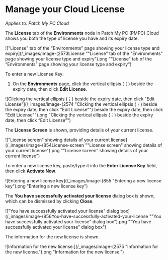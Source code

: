 # Manage your Cloud License

_Applies to: Patch My PC Cloud_

The **License** tab of the **Environments** node in Patch My PC (PMPC) Cloud shows you both the type of license you have and its expiry date.

!["License" tab of the "Environments" page showing your license type and expiry](/_images/image-(2573License "\"License\" tab of the \"Environments\" page showing your license type and expiry").png "“License” tab of the “Environments” page showing your license type and expiry")

To enter a new License Key:

1. On the **Environments** page, click the vertical ellipsis (**⋮**) beside the expiry date, then click **Edit License**.

![Clicking the vertical ellipsis (⋮) beside the expiry date, then click "Edit License"](/_images/image-(2574 "Clicking the vertical ellipsis (⋮) beside the expiry date, then click \"Edit License\"") beside the expiry date, then click \"Edit License\"").png "Clicking the vertical ellipsis (⋮) beside the expiry date, then click “Edit License”")

The **License Screen** is shown, providing details of your current license.

!["License screen" showing details of your current license](/_images/image-(854License-screen "\"License screen\" showing details of your current license").png "“License screen” showing details of your current license")

To enter a new license key, paste/type it into the **Enter License Key** field, then click **Activate Now**.

![Entering a new license key](/_images/image-(855 "Entering a new license key").png "Entering a new license key")

The **You have successfully activated your license** dialog box is shown, which can be dismissed by clicking **Close**.

!["You have successfully activated your license" dialog box](/_images/image-(856You-have-successfully-activated-your-license "\"You have successfully activated your license\" dialog box").png "“You have successfully activated your license” dialog box")

The information for the new license is shown.

![Information for the new license.](/_images/image-(2575 "Information for the new license.").png "Information for the new license.")